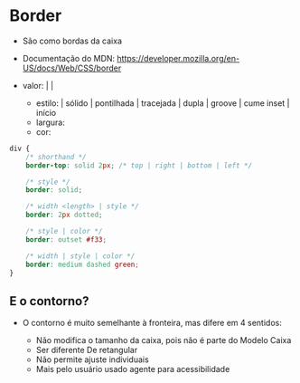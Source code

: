 # Border

* São como bordas da caixa

* Documentação do MDN: https://developer.mozilla.org/en-US/docs/Web/CSS/border

* valor: | | <border-style> <border-width> <border-color>

  * estilo: | sólido | pontilhada | tracejada | dupla | groove | cume inset | início
  * largura: <length>
  * cor: <color>
```css
div {
	/* shorthand */
	border-top: solid 2px; /* top | right | bottom | left */

	/* style */
	border: solid;

	/* width <length> | style */
	border: 2px dotted;

	/* style | color */
	border: outset #f33;

	/* width | style | color */
	border: medium dashed green;
}
```

## E o contorno?

* O contorno é muito semelhante à fronteira, mas difere em 4 sentidos:

    * Não modifica o tamanho da caixa, pois não é parte do Modelo Caixa
    * Ser diferente De retangular
    * Não permite ajuste individuais
    * Mais pelo usuário usado agente para acessibilidade